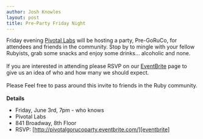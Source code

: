 ```yaml
---
author: Josh Knowles
layout: post
title: Pre-Party Friday Night
---
```


Friday evening [Pivotal Labs][pivotal] will be hosting a party, Pre-GoRuCo, 
for attendees and friends in the community. Stop by to mingle with your fellow 
Rubyists, grab some snacks and enjoy some drinks... alcoholic and none.
<br/><br/>
If you are interested in attending please RSVP on our [EventBrite][eventbrite]
page to give us an idea of who and how many we should expect. 
<br/><br/>
Please Feel free to pass around this invite to friends in the Ruby community.
<br/><br/>
**Details**
* Friday, June 3rd, 7pm - who knows
* Pivotal Labs
* 841 Broadway, 8th Floor
* RSVP: [http://pivotalgorucoparty.eventbrite.com/][eventbrite]

[pivotal]:    http://pivotallabs.com
[eventbrite]: http://pivotalgorucoparty.eventbrite.com/
